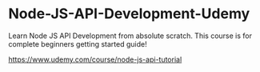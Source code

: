 Node-JS-API-Development-Udemy
=============================

Learn Node JS API Development from absolute scratch. This course is for complete beginners getting started guide!

https://www.udemy.com/course/node-js-api-tutorial
